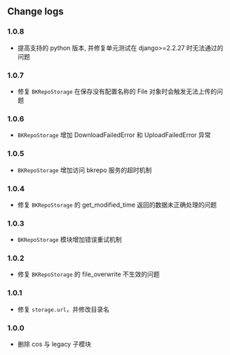 ## Change logs

### 1.0.8
- 提高支持的 python 版本, 并修复单元测试在 django>=2.2.27 时无法通过的问题

### 1.0.7
- 修复 `BKRepoStorage` 在保存没有配置名称的 File 对象时会触发无法上传的问题

### 1.0.6
- `BKRepoStorage` 增加 DownloadFailedError 和 UploadFailedError 异常

### 1.0.5

- `BKRepoStorage` 增加访问 bkrepo 服务的超时机制

### 1.0.4

- 修复 `BKRepoStorage` 的 get_modified_time 返回的数据未正确处理的问题

### 1.0.3

- `BKRepoStorage` 模块增加错误重试机制

### 1.0.2

- 修复 `BKRepoStorage` 的 file_overwrite 不生效的问题

### 1.0.1

- 修复 `storage.url`，并修改目录名

### 1.0.0

- 删除 cos 与 legacy 子模块
